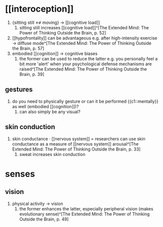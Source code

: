 # [[interoception]]
1. {sitting still ↮ moving} → [[cognitive load]]
	1. sitting still increases [[cognitive load]]^[The Extended Mind: The Power of Thinking Outside the Brain, p. 52]
2. [[hypofrontality]] can be advantageous e.g. after high-intensity exercise → diffuse mode^[The Extended Mind: The Power of Thinking Outside the Brain, p. 57]
2. embodied [[cognition]] → cognitive biases
	1. the former can be used to reduce the latter e.g. you personally feel a bit more 'alert' when your psychological defense mechanisms are raised^[The Extended Mind: The Power of Thinking Outside the Brain, p. 39]

## gestures
1. do you need to physically gesture or can it be performed {{c1::mentally}} as well (embodied [[cognition]])?
	1. can also simply be any visual?

## skin conduction
1. skin conductance · [[nervous system]] = researchers can use skin conductance as a measure of [[nervous system]] arousal^[The Extended Mind: The Power of Thinking Outside the Brain, p. 33]
	1. sweat increases skin conduction

# senses
## vision
1. physical activity → vision
	1. the former enhances the latter, especially peripheral vision (makes evolutionary sense)^[The Extended Mind: The Power of Thinking Outside the Brain, p. 49]